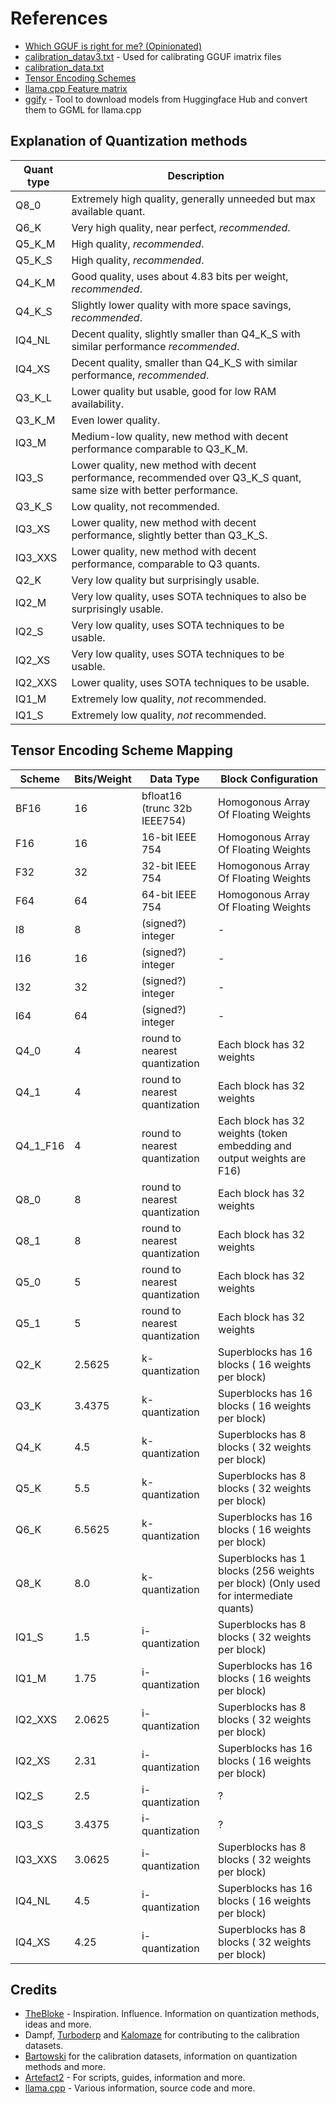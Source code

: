 # References

- [Which GGUF is right for me? (Opinionated)](https://gist.github.com/Artefact2/b5f810600771265fc1e39442288e8ec9)
- [calibration_datav3.txt](https://gist.github.com/bartowski1182/eb213dccb3571f863da82e99418f81e8) - Used for calibrating GGUF imatrix files
- [calibration_data.txt](https://gist.github.com/bartowski1182/b6ac44691e994344625687afe3263b3a)
- [Tensor Encoding Schemes](https://github.com/ggerganov/llama.cpp/wiki/Tensor-Encoding-Schemes)
- [llama.cpp Feature matrix](https://github.com/ggerganov/llama.cpp/wiki/Feature-matrix)
- [ggify](https://github.com/akx/ggify) -  Tool to download models from Huggingface Hub and convert them to GGML for llama.cpp

## Explanation of Quantization methods

| Quant type | Description                                                                                                          |
| ---------- | -------------------------------------------------------------------------------------------------------------------- |
| Q8_0       | Extremely high quality, generally unneeded but max available quant.                                                  |
| Q6_K       | Very high quality, near perfect, *recommended*.                                                                      |
| Q5_K_M     | High quality, *recommended*.                                                                                         |
| Q5_K_S     | High quality, *recommended*.                                                                                         |
| Q4_K_M     | Good quality, uses about 4.83 bits per weight, *recommended*.                                                        |
| Q4_K_S     | Slightly lower quality with more space savings, *recommended*.                                                       |
| IQ4_NL     | Decent quality, slightly smaller than Q4_K_S with similar performance *recommended*.                                 |
| IQ4_XS     | Decent quality, smaller than Q4_K_S with similar performance, *recommended*.                                         |
| Q3_K_L     | Lower quality but usable, good for low RAM availability.                                                             |
| Q3_K_M     | Even lower quality.                                                                                                  |
| IQ3_M      | Medium-low quality, new method with decent performance comparable to Q3_K_M.                                         |
| IQ3_S      | Lower quality, new method with decent performance, recommended over Q3_K_S quant, same size with better performance. |
| Q3_K_S     | Low quality, not recommended.                                                                                        |
| IQ3_XS     | Lower quality, new method with decent performance, slightly better than Q3_K_S.                                      |
| IQ3_XXS    | Lower quality, new method with decent performance, comparable to Q3 quants.                                          |
| Q2_K       | Very low quality but surprisingly usable.                                                                            |
| IQ2_M      | Very low quality, uses SOTA techniques to also be surprisingly usable.                                               |
| IQ2_S      | Very low quality, uses SOTA techniques to be usable.                                                                 |
| IQ2_XS     | Very low quality, uses SOTA techniques to be usable.                                                                 |
| IQ2_XXS    | Lower quality, uses SOTA techniques to be usable.                                                                    |
| IQ1_M      | Extremely low quality, *not* recommended.                                                                            |
| IQ1_S      | Extremely low quality, *not* recommended.                                                                            |

## Tensor Encoding Scheme Mapping

| Scheme   | Bits/Weight | Data Type                     | Block Configuration                                                                   |
| -------- | ----------- | ----------------------------- | ------------------------------------------------------------------------------------- |
| BF16     | 16          | bfloat16 (trunc 32b IEEE754)  | Homogonous Array Of Floating Weights                                                  |
| F16      | 16          | 16-bit IEEE 754               | Homogonous Array Of Floating Weights                                                  |
| F32      | 32          | 32-bit IEEE 754               | Homogonous Array Of Floating Weights                                                  |
| F64      | 64          | 64-bit IEEE 754               | Homogonous Array Of Floating Weights                                                  |
| I8       | 8           | (signed?) integer             | -                                                                                     |
| I16      | 16          | (signed?) integer             | -                                                                                     |
| I32      | 32          | (signed?) integer             | -                                                                                     |
| I64      | 64          | (signed?) integer             | -                                                                                     |
| Q4_0     | 4           | round to nearest quantization | Each block has 32 weights                                                             |
| Q4_1     | 4           | round to nearest quantization | Each block has 32 weights                                                             |
| Q4_1_F16 | 4           | round to nearest quantization | Each block has 32 weights (token embedding and output weights are F16)                |
| Q8_0     | 8           | round to nearest quantization | Each block has 32 weights                                                             |
| Q8_1     | 8           | round to nearest quantization | Each block has 32 weights                                                             |
| Q5_0     | 5           | round to nearest quantization | Each block has 32 weights                                                             |
| Q5_1     | 5           | round to nearest quantization | Each block has 32 weights                                                             |
| Q2_K     | 2.5625      | k-quantization                | Superblocks has 16 blocks ( 16 weights per block)                                     |
| Q3_K     | 3.4375      | k-quantization                | Superblocks has 16 blocks ( 16 weights per block)                                     |
| Q4_K     | 4.5         | k-quantization                | Superblocks has  8 blocks ( 32 weights per block)                                     |
| Q5_K     | 5.5         | k-quantization                | Superblocks has  8 blocks ( 32 weights per block)                                     |
| Q6_K     | 6.5625      | k-quantization                | Superblocks has 16 blocks ( 16 weights per block)                                     |
| Q8_K     | 8.0         | k-quantization                | Superblocks has  1 blocks (256 weights per block) (Only used for intermediate quants) |
| IQ1_S    | 1.5         | i-quantization                | Superblocks has  8 blocks ( 32 weights per block)                                     |
| IQ1_M    | 1.75        | i-quantization                | Superblocks has 16 blocks ( 16 weights per block)                                     |
| IQ2_XXS  | 2.0625      | i-quantization                | Superblocks has  8 blocks ( 32 weights per block)                                     |
| IQ2_XS   | 2.31        | i-quantization                | Superblocks has 16 blocks ( 16 weights per block)                                     |
| IQ2_S    | 2.5         | i-quantization                | ?                                                                                     |
| IQ3_S    | 3.4375      | i-quantization                | ?                                                                                     |
| IQ3_XXS  | 3.0625      | i-quantization                | Superblocks has  8 blocks ( 32 weights per block)                                     |
| IQ4_NL   | 4.5         | i-quantization                | Superblocks has 16 blocks ( 16 weights per block)                                     |
| IQ4_XS   | 4.25        | i-quantization                | Superblocks has  8 blocks ( 32 weights per block)                                     |

## Credits

- [TheBloke](https://huggingface.co/TheBloke) - Inspiration. Influence. Information on quantization methods, ideas and more.
- Dampf, [Turboderp](https://github.com/turboderp) and [Kalomaze](https://github.com/kalomaze) for contributing to the calibration datasets.
- [Bartowski](https://github.com/bartowski1182) for the calibration datasets, information on quantization methods and more.
- [Artefact2](https://github.com/Artefact2) - For scripts, guides, information and more.
- [llama.cpp](https://github.com/ggerganov/llama.cpp) - Various information, source code and more.
